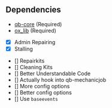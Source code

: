 ## Dependencies

- [qb-core](https://github.com/QBCore-Remastered/qb-core) (Required)
- [ox_lib](https://github.com/overextended/ox_lib) (Required)

- [x] Admin Repairing
- [x] Stalling
- [] Repairkits
- [] Cleaning Kits
- [] Better Understandable Code
- [] Actually hook into qb-mechanicjob
- [] More config options
- [] Better config options
- [] Use `baseevents`